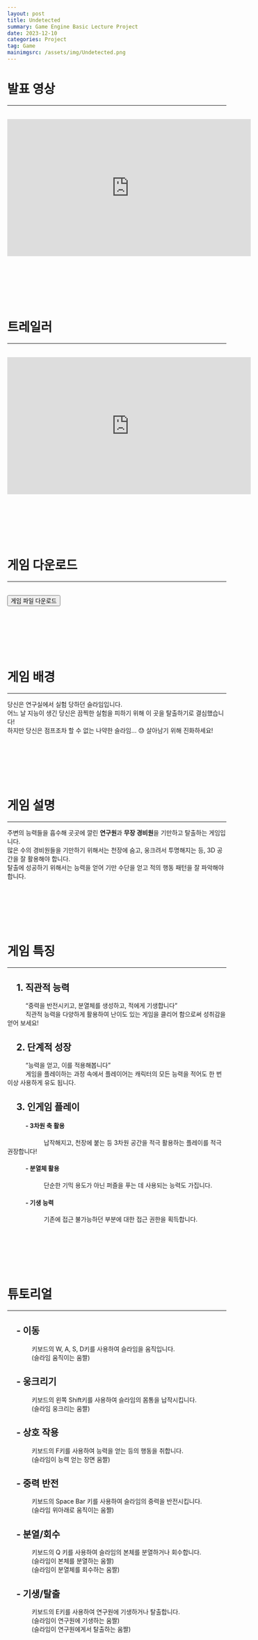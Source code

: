 ```yaml
---
layout: post
title: Undetected
summary: Game Engine Basic Lecture Project
date: 2023-12-10
categories: Project
tag: Game
mainimgsrc: /assets/img/Undetected.png
---
```


# 발표 영상
***
<br/>
<div id="PresentationYoutube">
<iframe width="560" height="315" src="https://www.youtube.com/embed/-pz_yL5OkiQ?si=3pREEc3hZK4nPV6Y" title="GEB Final Presentation" frameborder="0" allow="accelerometer; autoplay; clipboard-write; encrypted-media; gyroscope; picture-in-picture; web-share" allowfullscreen></iframe>
</div>
<br/>
<br/>
<br/>
<br/>
<br/>
<br/>



# 트레일러
***
<br/>
<div id="TrailerYoutube">
<iframe width="560" height="315" src="https://www.youtube.com/embed/2Y8cKmC5oFM?si=XC8BTt9iGF-zIkTu" title="YouTube video player" frameborder="0" allow="accelerometer; autoplay; clipboard-write; encrypted-media; gyroscope; picture-in-picture; web-share" allowfullscreen></iframe> 
</div>
<br/>
<br/>
<br/>
<br/>
<br/>
<br/>

# 게임 다운로드
***
<br/>
<div class="download-divider">
<button class="download-button" onclick="location.href='https://drive.google.com/file/d/1Alpajd9I-hSZ4JY-EiByq3nMqEch2pjc/view?usp=sharing' ">게임 파일 다운로드</button>
</div>

<br/>
<br/>
<br/>
<br/>
<br/>
<br/>

# 게임 배경
***
당신은 연구실에서 실험 당하던 슬라임입니다.<br/>
어느 날 지능이 생긴 당신은 끔찍한 실험을 피하기 위해 이 곳을 탈출하기로 결심했습니다!<br/>
하지만 당신은 점프조차 할 수 없는 나약한 슬라임… 😓 살아남기 위해 진화하세요!<br/>
<br/>
<br/>
<br/>
<br/>
<br/>
<br/>

# 게임 설명
***
주변의 능력들을 흡수해 곳곳에 깔린 **연구원**과 **무장 경비원**을 기만하고 탈출하는 게임입니다.<br/>
많은 수의 경비원들을 기만하기 위해서는 천장에 숨고, 웅크려서 투명해지는 등, 3D 공간을 잘 활용해야 합니다.<br/>
탈출에 성공하기 위해서는 능력을 얻어 기만 수단을 얻고 적의 행동 패턴을 잘 파악해야 합니다.<br/>
<br/>
<br/>
<br/>
<br/>
<br/>
<br/>

# 게임 특징
***
## 　1. 직관적 능력

　　　“중력을 반전시키고, 분열체를 생성하고, 적에게 기생합니다”<br/>
　　　직관적 능력을 다양하게 활용하여 난이도 있는 게임을 클리어 함으로써 성취감을 얻어 보세요!<br/>

## 　2. 단계적 성장

　　　“능력을 얻고, 이를 적용해봅니다”<br/>
　　　게임을 플레이하는 과정 속에서 플레이어는 캐릭터의 모든 능력을 적어도 한 번 이상 사용하게 유도 됩니다.<br/>

## 　3. 인게임 플레이

#### 　　　- 3차원 축 활용

　　　　　　납작해지고, 천장에 붙는 등 3차원 공간을 적극 활용하는 플레이를 적극 권장합니다!<br/>

#### 　　　- 분열체 활용

　　　　　　단순한 기믹 용도가 아닌 퍼즐을 푸는 데 사용되는 능력도 가집니다.<br/>

#### 　　　- 기생 능력

　　　　　　기존에 접근 불가능하던 부분에 대한 접근 권한을 획득합니다.<br/>
<br/>
<br/>
<br/>
<br/>
<br/>
<br/>

# 튜토리얼
***

## 　- 이동

　　　　키보드의 W, A, S, D키를 사용하여 슬라임을 움직입니다.<br/>
　　　　(슬라임 움직이는 움짤)<br/>

## 　- 웅크리기

　　　　키보드의 왼쪽 Shift키를 사용하여 슬라임의 몸통을 납작시킵니다.<br/>
　　　　(슬라임 웅크리는 움짤)<br/>

## 　- 상호 작용

　　　　키보드의 F키를 사용하여 능력을 얻는 등의 행동을 취합니다.<br/>
　　　　(슬라임이 능력 얻는 장면 움짤)<br/>

## 　- 중력 반전

　　　　키보드의 Space Bar 키를 사용하여 슬라임의 중력을 반전시킵니다.<br/>
　　　　(슬라임 위아래로 움직이는 움짤)<br/>

## 　- 분열/회수

　　　　키보드의 Q 키를 사용하여 슬라임의 본체를 분열하거나 회수합니다.<br/>
　　　　(슬라임이 본체를 분열하는 움짤)<br/>
　　　　(슬라임이 분열체를 회수하는 움짤)<br/>

## 　- 기생/탈출

　　　　키보드의 E키를 사용하여 연구원에 기생하거나 탈출합니다.<br/>
　　　　(슬라임이 연구원에 기생하는 움짤)<br/>
　　　　(슬라임이 연구원에게서 탈출하는 움짤)<br/>
<br/>
<br/>
<br/>
<br/>
<br/>
<br/>